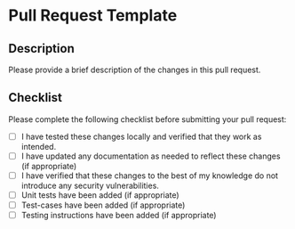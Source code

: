 # Pull Request Template

## Description
Please provide a brief description of the changes in this pull request.

## Checklist
Please complete the following checklist before submitting your pull request:
- [ ] I have tested these changes locally and verified that they work as intended.
- [ ] I have updated any documentation as needed to reflect these changes (if appropriate)
- [ ] I have verified that these changes to the best of my knowledge do not introduce any security vulnerabilities.
- [ ] Unit tests have been added (if appropriate)
- [ ] Test-cases have been added (if appropriate)
- [ ] Testing instructions have been added (if appropriate)
